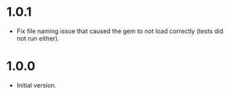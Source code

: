 # 1.0.1
* Fix file naming issue that caused the gem to not load correctly (tests did not run either).

# 1.0.0
* Initial version.